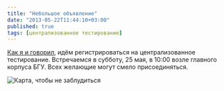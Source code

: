 ```yaml
---
title: "Небольшое объявление"
date: "2013-05-22T11:44:10+03:00"
published: true
tags: [централизованное тестирование]
---
```


[Как я и говорил](/post/centralized-testing-registration/), идём регистрироваться на централизованное
тестирование. Встречаемся в субботу, 25 мая, в 10:00 возле главного корпуса БГУ. Всех желающие могут смело
присоединяться.

![Карта, чтобы не заблудиться](/images/screenshots/bsu-map.png "Карта, чтобы не заблудиться")
